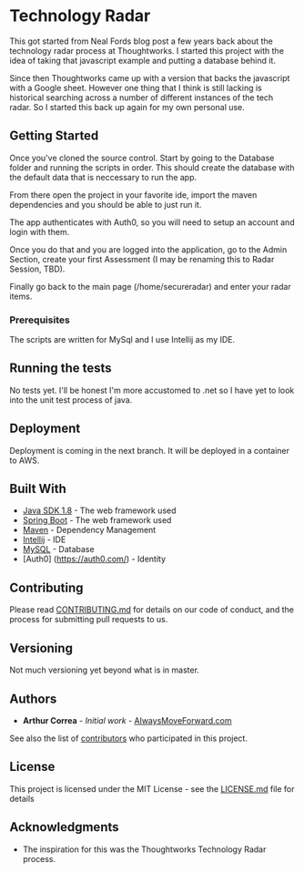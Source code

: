 # Technology Radar

This got started from Neal Fords blog post a few years back about the technology radar process at Thoughtworks.  I started this project with the idea of taking that javascript example and putting a database behind it.  

Since then Thoughtworks came up with a version that backs the javascript with a Google sheet.  However one thing that I think is still lacking is historical searching across
a number of different instances of the tech radar.  So I started this back up again for my own personal use.

## Getting Started

Once you've cloned the source control.  Start by going to the Database folder and running the scripts in order.  This should create the database with the default data that is neccessary to run the app.

From there open the project in your favorite ide, import the maven dependencies and you should be able to just run it.

The app authenticates with Auth0, so you will need to setup an account and login with them.   

Once you do that and you are logged into the application, go to the Admin Section, create your first Assessment (I may be renaming this to Radar Session, TBD).

Finally go back to the main page (/home/secureradar) and enter your radar items.

### Prerequisites
The scripts are written for MySql and I use Intellij as my IDE.  

## Running the tests

No tests yet.  I'll be honest I'm more accustomed to .net so I have yet to look into the unit test process of java.


## Deployment

Deployment is coming in the next branch.  It will be deployed in a container to AWS.

## Built With

* [Java SDK 1.8](http://www.oracle.com/technetwork/java/javase/downloads/jdk8-downloads-2133151.html) - The web framework used
* [Spring Boot](https://projects.spring.io/spring-boot/) - The web framework used
* [Maven](https://maven.apache.org/) - Dependency Management
* [Intellij](https://www.jetbrains.com/idea/) - IDE
* [MySQL](https://www.mysql.com/) - Database
* [Auth0] (https://auth0.com/) - Identity

## Contributing

Please read [CONTRIBUTING.md](https://gist.github.com/PurpleBooth/b24679402957c63ec426) for details on our code of conduct, and the process for submitting pull requests to us.

## Versioning

Not much versioning yet beyond what is in master.

## Authors

* **Arthur Correa** - *Initial work* - [AlwaysMoveForward.com](http://www.alwaysmoveforward.com)

See also the list of [contributors](https://github.com/your/project/contributors) who participated in this project.

## License

This project is licensed under the MIT License - see the [LICENSE.md](LICENSE.md) file for details

## Acknowledgments

* The inspiration for this was the Thoughtworks Technology Radar process.  
